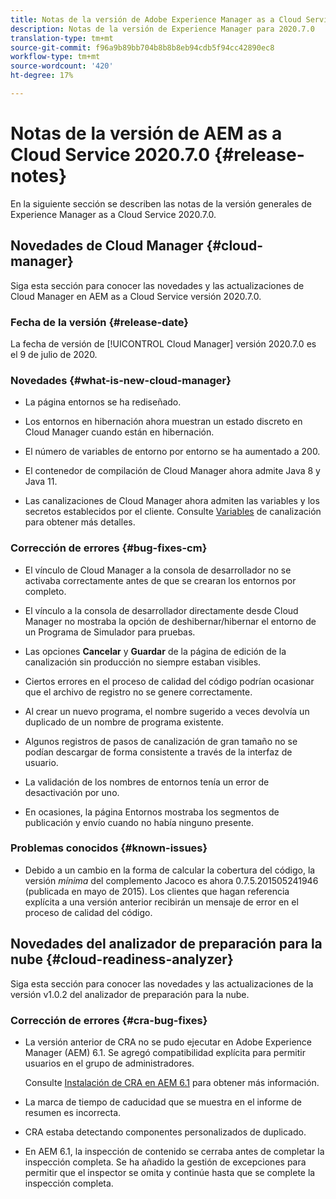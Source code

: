 ```yaml
---
title: Notas de la versión de Adobe Experience Manager as a Cloud Service para 2020.7.0
description: Notas de la versión de Experience Manager para 2020.7.0
translation-type: tm+mt
source-git-commit: f96a9b89bb704b8b8b8eb94cdb5f94cc42890ec8
workflow-type: tm+mt
source-wordcount: '420'
ht-degree: 17%

---
```



# Notas de la versión de AEM as a Cloud Service 2020.7.0 {#release-notes}

En la siguiente sección se describen las notas de la versión generales de Experience Manager as a Cloud Service 2020.7.0.

## Novedades de Cloud Manager {#cloud-manager}

Siga esta sección para conocer las novedades y las actualizaciones de Cloud Manager en AEM as a Cloud Service versión 2020.7.0.

### Fecha de la versión {#release-date}

La fecha de versión de [!UICONTROL Cloud Manager] versión 2020.7.0 es el 9 de julio de 2020.

### Novedades {#what-is-new-cloud-manager}

* La página entornos se ha rediseñado.

* Los entornos en hibernación ahora muestran un estado discreto en Cloud Manager cuando están en hibernación.

* El número de variables de entorno por entorno se ha aumentado a 200.

* El contenedor de compilación de Cloud Manager ahora admite Java 8 y Java 11.

* Las canalizaciones de Cloud Manager ahora admiten las variables y los secretos establecidos por el cliente.
Consulte [Variables](/help/onboarding/getting-access-to-aem-in-cloud/creating-aem-application-project.md#pipeline-variables) de canalización para obtener más detalles.

### Corrección de errores {#bug-fixes-cm}

* El vínculo de Cloud Manager a la consola de desarrollador no se activaba correctamente antes de que se crearan los entornos por completo.

* El vínculo a la consola de desarrollador directamente desde Cloud Manager no mostraba la opción de deshibernar/hibernar el entorno de un Programa de Simulador para pruebas.

* Las opciones **Cancelar** y **Guardar** de la página de edición de la canalización sin producción no siempre estaban visibles.

* Ciertos errores en el proceso de calidad del código podrían ocasionar que el archivo de registro no se genere correctamente.

* Al crear un nuevo programa, el nombre sugerido a veces devolvía un duplicado de un nombre de programa existente.

* Algunos registros de pasos de canalización de gran tamaño no se podían descargar de forma consistente a través de la interfaz de usuario.

* La validación de los nombres de entornos tenía un error de desactivación por uno.

* En ocasiones, la página Entornos mostraba los segmentos de publicación y envío cuando no había ninguno presente.

### Problemas conocidos {#known-issues}

* Debido a un cambio en la forma de calcular la cobertura del código, la versión _mínima_ del complemento Jacoco es ahora 0.7.5.201505241946 (publicada en mayo de 2015). Los clientes que hagan referencia explícita a una versión anterior recibirán un mensaje de error en el proceso de calidad del código.

## Novedades del analizador de preparación para la nube {#cloud-readiness-analyzer}

Siga esta sección para conocer las novedades y las actualizaciones de la versión v1.0.2 del analizador de preparación para la nube.

### Corrección de errores {#cra-bug-fixes}

* La versión anterior de CRA no se pudo ejecutar en Adobe Experience Manager (AEM) 6.1. Se agregó compatibilidad explícita para permitir usuarios en el grupo de administradores.

   Consulte [Instalación de CRA en AEM 6.1](https://docs.adobe.com/content/help/en/experience-manager-cloud-service/moving/cloud-migration/cloud-readiness-analyzer/using-cloud-readiness-analyzer.html#installing-on-aem61) para obtener más información.

* La marca de tiempo de caducidad que se muestra en el informe de resumen es incorrecta.

* CRA estaba detectando componentes personalizados de duplicado.

* En AEM 6.1, la inspección de contenido se cerraba antes de completar la inspección completa. Se ha añadido la gestión de excepciones para permitir que el inspector se omita y continúe hasta que se complete la inspección completa.

